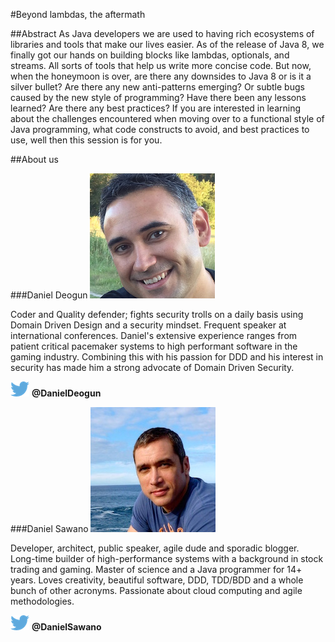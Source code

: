 #Beyond lambdas, the aftermath

##Abstract
As Java developers we are used to having rich ecosystems of libraries and tools that make our lives easier. As of the release of Java 8, we finally got our hands on 
building blocks like lambdas, optionals, and streams. All sorts of tools that help us write more concise code. But now, when the honeymoon is over, are there any 
downsides to Java 8 or is it a silver bullet? Are there any new anti-patterns emerging? Or subtle bugs caused by the new style of programming? Have there been any 
lessons learned? Are there any best practices? If you are interested in learning about the challenges encountered when moving over to a functional style of Java programming, 
what code constructs to avoid, and best practices to use, well then this session is for you.

##About us

###Daniel Deogun
![Daniel Deogun][deogun img]

Coder and Quality defender; fights security trolls on a daily basis using Domain Driven Design and a security mindset. Frequent speaker at international conferences. 
Daniel's extensive experience ranges from patient critical pacemaker systems to high performant software in the gaming industry. Combining this with his passion for 
DDD and his interest in security has made him a strong advocate of Domain Driven Security.

![Twitter][twitter img] **@DanielDeogun**

###Daniel Sawano
![Daniel Sawano][sawano img]

Developer, architect, public speaker, agile dude and sporadic blogger. Long-time builder of high-performance systems with a background in stock trading and gaming. 
Master of science and a Java programmer for 14+ years. Loves creativity, beautiful software, DDD, TDD/BDD and a whole bunch of other acronyms. Passionate about 
cloud computing and agile methodologies.

![Twitter][twitter img] **@DanielSawano**

[deogun img]:daniel_deogun.jpg
[sawano img]:daniel_sawano.jpg
[twitter img]:twitter.png
